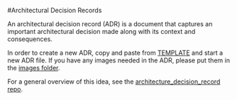 #Architectural Decision Records

An architectural decision record (ADR) is a document that captures an important architectural decision made along with its context and consequences.

In order to create a new ADR, copy and paste from [TEMPLATE](./TEMPLATE.md) and start a new ADR file. If you have any images needed in the ADR, please put them in the [images folder](./images).

For a general overview of this idea, see the [architecture_decision_record repo](https://github.com/joelparkerhenderson/architecture_decision_record).
